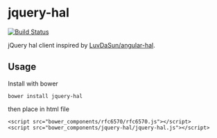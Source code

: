 # jquery-hal

[![Build Status](https://travis-ci.org/kanellov/jquery-hal.svg)](https://travis-ci.org/kanellov/jquery-hal)

jQuery hal client inspired by [LuvDaSun/angular-hal](https://github.com/LuvDaSun/angular-hal).

## Usage

Install with bower
```
bower install jquery-hal
```

then place in html file

```
<script src="bower_components/rfc6570/rfc6570.js"></script>
<script src="bower_components/jquery-hal/jquery-hal.js"></script>
```

